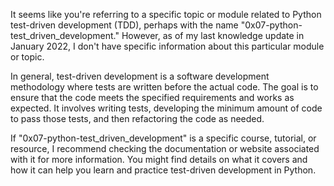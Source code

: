 It seems like you're referring to a specific topic or module related to Python test-driven development (TDD), perhaps with the name "0x07-python-test_driven_development." However, as of my last knowledge update in January 2022, I don't have specific information about this particular module or topic.

In general, test-driven development is a software development methodology where tests are written before the actual code. The goal is to ensure that the code meets the specified requirements and works as expected. It involves writing tests, developing the minimum amount of code to pass those tests, and then refactoring the code as needed.

If "0x07-python-test_driven_development" is a specific course, tutorial, or resource, I recommend checking the documentation or website associated with it for more information. You might find details on what it covers and how it can help you learn and practice test-driven development in Python.
